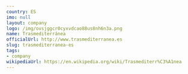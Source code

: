 ```yaml
---
country: ES
imo: null
layout: company
logo: /img/ovsjggcr0cyxvdcao88us8nh6n3a.png
name: Trasmediterránea
officialUrl: http://www.trasmediterranea.es
slug: trasmediterranea-es
tags:
- company
wikipediaUrl: https://en.wikipedia.org/wiki/Trasmediterr%C3%A1nea
---
```

